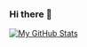 ### Hi there 👋


[![My GitHub Stats](https://github-readme-stats.vercel.app/api/?Ok1ez&count_private=true&theme=tokyonight&showicons=true)]()

